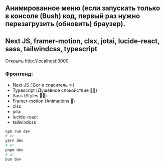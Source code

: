  
## Анимированное меню (если запускать только в консоле (Bush) код, первый раз нужно перезагрузить (обновить) браузер).
## Next JS, framer-motion, clsx, jotai, lucide-react, sass, tailwindcss, typescript
Открыть [http://localhost:3000](http://localhost:3000).

### Фронтенд:

- Next JS ( Бог и спаситель ⚛︎)
- Typescript (Душевное спокойствие 🙏🏻)
- Sass (Styles 💅🏻)
- Framer-motion (Animations 🍿)
- clsx
- jotai
- lucide-react
- tailwindcss

```bash
npm run dev
# or
yarn dev
# or
pnpm dev
# or
bun dev
```

 
